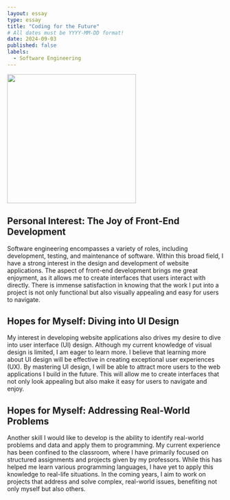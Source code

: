 ```yaml
---
layout: essay
type: essay
title: "Coding for the Future"
# All dates must be YYYY-MM-DD format!
date: 2024-09-03
published: false
labels:
  - Software Engineering
---
```


<img width="300px" class="rounded float-start pe-4" src="../img/coding.png">

## Personal Interest: The Joy of Front-End Development

Software engineering encompasses a variety of roles, including development, testing, and maintenance of software. Within this broad field, I have a strong interest in the design and development of website applications. The aspect of front-end development brings me great enjoyment, as it allows me to create interfaces that users interact with directly. There is immense satisfaction in knowing that the work I put into a project is not only functional but also visually appealing and easy for users to navigate.

## Hopes for Myself: Diving into UI Design

My interest in developing website applications also drives my desire to dive into user interface (UI) design. Although my current knowledge of visual design is limited, I am eager to learn more. I believe that learning more about UI design will be effective in creating exceptional user experiences (UX). By mastering UI design, I will be able to attract more users to the web applications I build in the future. This will allow me to create interfaces that not only look appealing but also make it easy for users to navigate and enjoy.

## Hopes for Myself: Addressing Real-World Problems

Another skill I would like to develop is the ability to identify real-world problems and data and apply them to programming. My current experience has been confined to the classroom, where I have primarily focused on structured assignments and projects given by my professors. While this has helped me learn various programming languages, I have yet to apply this knowledge to real-life situations. In the coming years, I aim to work on projects that address and solve complex, real-world issues, benefiting not only myself but also others.

